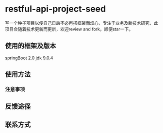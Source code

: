 # restful-api-project-seed
写一个种子项目以便自己日后不必再搭框架而烦心，专注于业务及新技术研究，此项目会随着技术更新而更新，欢迎review and fork，顺便star一下。
## 使用的框架及版本
springBoot  2.0
jdk  9.0.4
## 使用方法



### 注意事项

## 反馈途径


## 联系方式

